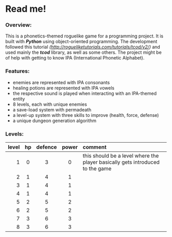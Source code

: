 # Read me!

### Overview:

This is a phonetics-themed roguelike game for a programming project. It is built with ___Python___ using object-oriented programming. The development followed this tutorial *(http://rogueliketutorials.com/tutorials/tcod/v2/)* and used mainly the ___tcod___ library, as well as some others. The project might be of help with getting to know IPA (International Phonetic Alphabet).

### Features:

- enemies are represented with IPA consonants
- healing potions are represented with IPA vowels
- the respective sound is played when interacting with an IPA-themed entity
- 8 levels, each with unique enemies
- a save-load system with permadeath
- a level-up system with three skills to improve (health, force, defense)
- a unique dungeon generation algorithm

### Levels:

| level | hp | defence | power | comment |
|---:|:----:|:-----:|:----:|:----------|
| 1 | 0 | 3 | 0 | this should be a level where the player basically gets introduced to the game |
| 2 | 1 | 4 | 1 | |
| 3 | 1 | 4 | 1 | |
| 4 | 1 | 4 | 1 | |
| 5 | 2 | 5 | 2 | |
| 6 | 2 | 5 | 2 | |
| 7 | 3 | 6 | 3 | |
| 8 | 3 | 6 | 3 | |

